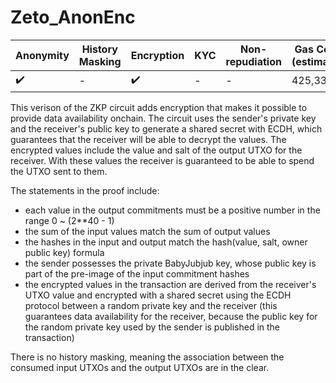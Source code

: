 # Zeto_AnonEnc

| Anonymity          | History Masking | Encryption         | KYC | Non-repudiation | Gas Cost (estimate) |
| ------------------ | --------------- | ------------------ | --- | --------------- | ------------------- |
| :heavy_check_mark: | -               | :heavy_check_mark: | -   | -               | 425,338             |

This verison of the ZKP circuit adds encryption that makes it possible to provide data availability onchain. The circuit uses the sender's private key and the receiver's public key to generate a shared secret with ECDH, which guarantees that the receiver will be able to decrypt the values. The encrypted values include the value and salt of the output UTXO for the receiver. With these values the receiver is guaranteed to be able to spend the UTXO sent to them.

The statements in the proof include:

- each value in the output commitments must be a positive number in the range 0 ~ (2\*\*40 - 1)
- the sum of the input values match the sum of output values
- the hashes in the input and output match the hash(value, salt, owner public key) formula
- the sender possesses the private BabyJubjub key, whose public key is part of the pre-image of the input commitment hashes
- the encrypted values in the transaction are derived from the receiver's UTXO value and encrypted with a shared secret using the ECDH protocol between a random private key and the receiver (this guarantees data availability for the receiver, because the public key for the random private key used by the sender is published in the transaction)

There is no history masking, meaning the association between the consumed input UTXOs and the output UTXOs are in the clear.
